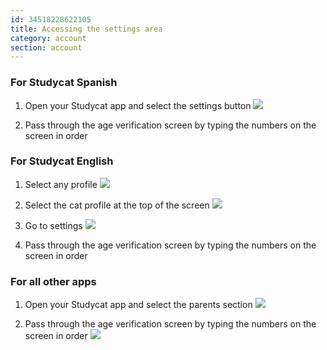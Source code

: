 ```yaml
---
id: 34518228622105
title: Accessing the settings area
category: account
section: account
---
```

### For Studycat Spanish

1. Open your Studycat app and select the settings button ![](https://help.studycat.com/hc/article_attachments/34518228606873)

2. Pass through the age verification screen by typing the numbers on the screen in order

### For Studycat English

1. Select any profile ![](https://help.studycat.com/hc/article_attachments/34518228607769)

2. Select the cat profile at the top of the screen ![](https://help.studycat.com/hc/article_attachments/34518215417241)

3. Go to settings ![](https://help.studycat.com/hc/article_attachments/34518215418265)

4. Pass through the age verification screen by typing the numbers on the screen in order

### For all other apps

1. Open your Studycat app and select the parents section ![](https://help.studycat.com/hc/article_attachments/34518228611353)

2. Pass through the age verification screen by typing the numbers on the screen in order ![](https://help.studycat.com/hc/article_attachments/34518215421977)